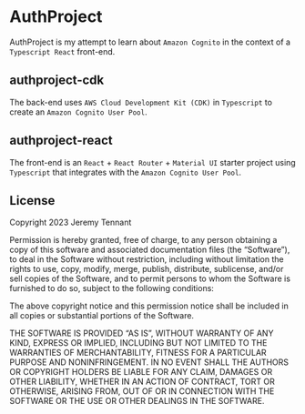 # AuthProject

AuthProject is my attempt to learn about `Amazon Cognito` in the context of a `Typescript React` front-end.

## authproject-cdk

The back-end uses `AWS Cloud Development Kit (CDK)` in `Typescript` to create an `Amazon Cognito User Pool`.

## authproject-react

The front-end is an `React` + `React Router` + `Material UI` starter project using `Typescript` that integrates with the `Amazon Cognito User Pool`.

## License

Copyright 2023 Jeremy Tennant

Permission is hereby granted, free of charge, to any person obtaining a copy of this software and associated documentation files (the “Software”), to deal in the Software without restriction, including without limitation the rights to use, copy, modify, merge, publish, distribute, sublicense, and/or sell copies of the Software, and to permit persons to whom the Software is furnished to do so, subject to the following conditions:

The above copyright notice and this permission notice shall be included in all copies or substantial portions of the Software.

THE SOFTWARE IS PROVIDED “AS IS”, WITHOUT WARRANTY OF ANY KIND, EXPRESS OR IMPLIED, INCLUDING BUT NOT LIMITED TO THE WARRANTIES OF MERCHANTABILITY, FITNESS FOR A PARTICULAR PURPOSE AND NONINFRINGEMENT. IN NO EVENT SHALL THE AUTHORS OR COPYRIGHT HOLDERS BE LIABLE FOR ANY CLAIM, DAMAGES OR OTHER LIABILITY, WHETHER IN AN ACTION OF CONTRACT, TORT OR OTHERWISE, ARISING FROM, OUT OF OR IN CONNECTION WITH THE SOFTWARE OR THE USE OR OTHER DEALINGS IN THE SOFTWARE.
